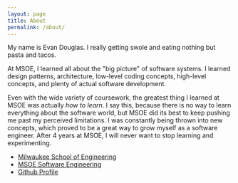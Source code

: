 ```yaml
---
layout: page
title: About
permalink: /about/
---
```


<p>
My name is Evan Douglas. I really getting swole and eating nothing but pasta and tacos.
</p>

<p>
At MSOE, I learned all about the "big picture" of software systems. I learned design patterns, architecture, low-level coding concepts, high-level concepts,
and plenty of actual software development. 
</p>
<p>
Even with the wide variety of coursework, the greatest thing I learned at MSOE was actually <i>how to learn</i>.
I say this, because there is no way to learn everything about the software world, but MSOE did its best to keep pushing me past my perceived limitations. 
I was constantly being thrown into new concepts, which proved to be a great way to grow myself as a software engineer. After 4 years at MSOE, I will never want to stop learning and experimenting.
</p>
<ul>
<li><a href="http://www.msoe.edu/">Milwaukee School of Engineering</a></li>
<li><a href="http://www.msoe.edu/academics/engineering-undergraduate-programs/software-engineering-overview/">MSOE Software Engineering</a></li>
<li><a href="https://github.com/evandouglas">Github Profile</a></li>
</ul>